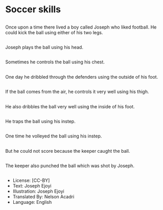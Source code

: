 # Soccer skills

##
Once upon a time there
lived a boy called
Joseph who liked
football.
He could kick the ball
using either of his two
legs.

##
Joseph plays the ball
using his head.

##
Sometimes he controls
the ball using his chest.

##
One day he dribbled
through the defenders
using the outside of his
foot.

##
If the ball comes from
the air, he controls it
very well using his
thigh.

##
He also dribbles the ball
very well using the
inside of his foot.

##
He traps the ball using
his instep.

##
One time he volleyed
the ball using his
instep.

##
But he could not score
because the keeper
caught the ball.

##
The keeper also
punched the ball which
was shot by Joseph.

##
* License: [CC-BY]
* Text: Joseph Ejoyi
* Illustration: Joseph Ejoyi
* Translated By: Nelson Acadri
* Language: English
